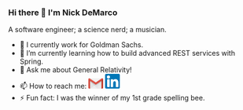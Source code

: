 ### Hi there 👋 I'm Nick DeMarco

A software engineer; a science nerd; a musician. 

- 🔭 I currently work for Goldman Sachs.
- 🌱 I’m currently learning how to build advanced REST services with Spring.
- 💬 Ask me about General Relativity!
- 📫 How to reach me: <a href="ndemco@gmail.com"><img src="gmail.png" width="30" heigh="30"></a> <a href="https://www.linkedin.com/in/ndemco/"><img src="linkedin.png" width="30" heigh="30"></a> 
- ⚡ Fun fact: I was the winner of my 1st grade spelling bee.

